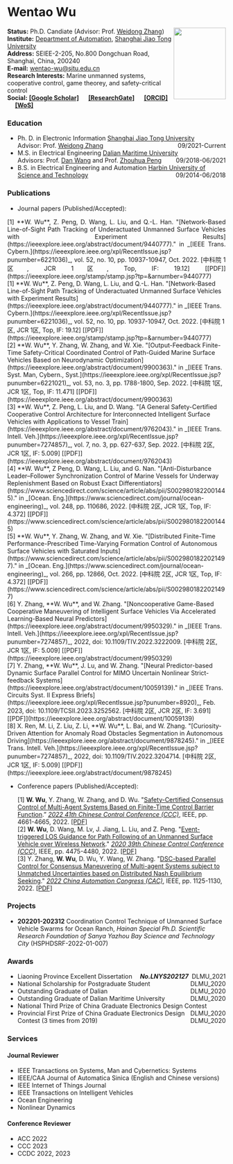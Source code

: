 <style>
.reference {
  text-align: justify;
  text-justify: inter-word;
}
</style>

# Wentao Wu

<img src="https://raw.githubusercontent.com/wwtsjtu/wwtsjtu.github.io/master/img/1.jpeg" width="120" height="165" alt="" align= "right"/>

**Status:** Ph.D. Candiate (Advisor: Prof. [Weidong Zhang](https://automation.sjtu.edu.cn/wdzhang))
<br/>
**Institute:** [Department of Automation](https://automation.sjtu.edu.cn/), [Shanghai Jiao Tong University](https://www.sjtu.edu.cn/)
<br/>
**Address:** SEIEE-2-205, No.800 Dongchuan Road, Shanghai, China, 200240
<br/>
**E-mail:** wentao-wu@sjtu.edu.cn
<br/>
**Research Interests:** Marine unmanned systems, cooperative control, game theorey, and safety-critical control
<br/>
**Social:**
 **[[Google Scholar]](https://scholar.google.com/citations?hl=zh-CN)** &emsp; **[[ResearchGate]](https://www.researchgate.net/profile/Wu-Wentao-5)** &emsp; **[[ORCID]](https://orcid.org/0000-0002-3740-598X)** &emsp; **[[WoS]](https://www.webofscience.com/wos/author/record/ADK-2450-2022)** 

### Education

- Ph. D. in Electronic Information [Shanghai Jiao Tong University](https://www.sjtu.edu.cn/)<span style="float: right">09/2021-Current</span>
  <br>Advisor: Prof. [Weidong Zhang](https://automation.sjtu.edu.cn/wdzhang)
- M.S. in Electrical Engineering [Dalian Maritime University](https://www.dlmu.edu.cn/)<span style="float: right">09/2018-06/2021</span>
  <br>Advisors: Prof. [Dan Wang](https://scholar.google.com/citations?user=kc8gnlMAAAAJ&hl=zh-CN) and Prof. [Zhouhua Peng](https://scholar.google.com/citations?user=hM_5JDYAAAAJ&hl=zh-CN)
- B.S. in Electrical Engineering and Automation [Harbin University of Science and Technology](http://www.hrbust.edu.cn/)<span style="float: right">09/2014-06/2018</span>

### Publications
- Journal papers (Published/Accepted):

<div class="reference">
 [1] **W. Wu**, Z. Peng, D. Wang, L. Liu, and Q.-L. Han. "[Network-Based Line-of-Sight Path Tracking of Underactuated Unmanned Surface Vehicles with Experiment Results](https://ieeexplore.ieee.org/abstract/document/9440777)." in _[IEEE Trans. Cybern.](https://ieeexplore.ieee.org/xpl/RecentIssue.jsp?punumber=6221036)_, vol. 52, no. 10, pp. 10937-10947, Oct. 2022. [中科院 1区, JCR 1区, Top, IF: 19.12] [[PDF]](https://ieeexplore.ieee.org/stamp/stamp.jsp?tp=&arnumber=9440777)
</div>
  [1] **W. Wu**, Z. Peng, D. Wang, L. Liu, and Q.-L. Han. "[Network-Based Line-of-Sight Path Tracking of Underactuated Unmanned Surface Vehicles with Experiment Results](https://ieeexplore.ieee.org/abstract/document/9440777)." in _[IEEE Trans. Cybern.](https://ieeexplore.ieee.org/xpl/RecentIssue.jsp?punumber=6221036)_, vol. 52, no. 10, pp. 10937-10947, Oct. 2022. [中科院 1区, JCR 1区, Top, IF: 19.12] [[PDF]](https://ieeexplore.ieee.org/stamp/stamp.jsp?tp=&arnumber=9440777)
  <br>
  [2]	**W. Wu**, Y. Zhang, W. Zhang, and W. Xie. "[Output-Feedback Finite-Time Safety-Critical Coordinated Control of Path-Guided Marine Surface Vehicles Based on Neurodynamic Optimization](https://ieeexplore.ieee.org/abstract/document/9900363)." in _[IEEE Trans. Syst. Man, Cybern., Syst.](https://ieeexplore.ieee.org/xpl/RecentIssue.jsp?punumber=6221021)_, vol. 53, no. 3, pp. 1788-1800, Sep. 2022. [中科院 1区, JCR 1区, Top, IF: 11.471] [[PDF]](https://ieeexplore.ieee.org/abstract/document/9900363)
  <br>
  [3]	**W. Wu**, Z. Peng, L. Liu, and D. Wang. "[A General Safety-Certified Cooperative Control Architecture for Interconnected Intelligent Surface Vehicles with Applications to Vessel Train](https://ieeexplore.ieee.org/abstract/document/9762043)." in _[IEEE Trans. Intell. Veh.](https://ieeexplore.ieee.org/xpl/RecentIssue.jsp?punumber=7274857)_, vol. 7, no. 3, pp. 627-637, Sep. 2022. [中科院 2区, JCR 1区, IF: 5.009] [[PDF]](https://ieeexplore.ieee.org/abstract/document/9762043)
  <br>
  [4]	**W. Wu**, Z Peng, D. Wang, L. Liu, and G. Nan. "[Anti-Disturbance Leader–Follower Synchronization Control of Marine Vessels for Underway Replenishment Based on Robust Exact Differentiators](https://www.sciencedirect.com/science/article/abs/pii/S0029801822001445)." in _[Ocean. Eng.](https://www.sciencedirect.com/journal/ocean-engineering)_, vol. 248, pp. 110686, 2022. [中科院 2区, JCR 1区, Top, IF: 4.372] [[PDF]](https://www.sciencedirect.com/science/article/abs/pii/S0029801822001445)
  <br>
  [5]	**W. Wu**, Y. Zhang, W. Zhang, and W. Xie. "[Distributed Finite-Time Performance-Prescribed Time-Varying Formation Control of Autonomous Surface Vehicles with Saturated Inputs](https://www.sciencedirect.com/science/article/abs/pii/S0029801822021497)." in _[Ocean. Eng.](https://www.sciencedirect.com/journal/ocean-engineering)_, vol. 266, pp. 12866, Oct. 2022. [中科院 2区, JCR 1区, Top, IF: 4.372] [[PDF]](https://www.sciencedirect.com/science/article/abs/pii/S0029801822021497)
  <br>
  [6]	Y. Zhang, **W. Wu**, and W. Zhang. "[Noncooperative Game-Based Cooperative Maneuvering of Intelligent Surface Vehicles Via Accelerated Learning-Based Neural Predictors](https://ieeexplore.ieee.org/abstract/document/9950329)." in _[IEEE Trans. Intell. Veh.](https://ieeexplore.ieee.org/xpl/RecentIssue.jsp?punumber=7274857)_, 2022, doi: 10.1109/TIV.2022.3222009. [中科院 2区, JCR 1区, IF: 5.009] [[PDF]](https://ieeexplore.ieee.org/abstract/document/9950329)
  <br>
  [7]	Y. Zhang, **W. Wu**, J. Lu, and W. Zhang. "[Neural Predictor-based Dynamic Surface Parallel Control for MIMO Uncertain Nonlinear Strict-feedback Systems](https://ieeexplore.ieee.org/abstract/document/10059139)." in _[IEEE Trans. Circuits Syst. II Express Briefs](https://ieeexplore.ieee.org/xpl/RecentIssue.jsp?punumber=8920)_, Feb. 2023, doi: 10.1109/TCSII.2023.3252562. [中科院 2区, JCR 2区, IF: 3.691] [[PDF]](https://ieeexplore.ieee.org/abstract/document/10059139)
  <br>
  [8]	X. Ren, M. Li, Z. Liu, Z. Li, **W. Wu**, L. Bai, and W. Zhang. "[Curiosity-Driven Attention for Anomaly Road Obstacles Segmentation in Autonomous Driving](https://ieeexplore.ieee.org/abstract/document/9878245)." in _[IEEE Trans. Intell. Veh.](https://ieeexplore.ieee.org/xpl/RecentIssue.jsp?punumber=7274857)_, 2022, doi: 10.1109/TIV.2022.3204714. [中科院 2区, JCR 1区, IF: 5.009] [[PDF]](https://ieeexplore.ieee.org/abstract/document/9878245)


- Conference papers (Published/Accepted):

  [1] **W. Wu**, Y. Zhang, W. Zhang, and D. Wu. "[Safety-Certified Consensus Control of Multi-Agent Systems Based on Finite-Time Control Barrier Function](https://ieeexplore.ieee.org/abstract/document/9902172).” _[2022 41th Chinese Control Conference (CCC)](https://ieeexplore.ieee.org/xpl/conhome/9901509/proceeding)_, IEEE, pp. 4661-4665, 2022. [[PDF]](https://ieeexplore.ieee.org/abstract/document/9902172)
  <br>
  [2] **W. Wu**, D. Wang, M. Lv, J. Jiang, L. Liu, and Z. Peng. "[Event-triggered LOS Guidance for Path Following of an Unmanned Surface Vehicle over Wireless Network](https://ieeexplore.ieee.org/abstract/document/9189015)." _[2020 39th Chinese Control Conference (CCC)](https://ieeexplore.ieee.org/xpl/conhome/9181388/proceeding)_, IEEE, pp. 4475-4480, 2022. [[PDF]](https://ieeexplore.ieee.org/abstract/document/9189015)
  <br>
  [3] Y. Zhang, **W. Wu**, D. Wu, Y. Wang, W. Zhang. "[DSC-based Parallel Control for Consensus Maneuvering of Multi-agent Systems subject to Unmatched Uncertainties based on Distributed Nash Equilibrium Seeking](https://ieeexplore.ieee.org/abstract/document/10056005)." _[2022 China Automation Congress (CAC)](https://ieeexplore.ieee.org/xpl/conhome/10054511/proceeding)_, IEEE, pp. 1125-1130, 2022. [[PDF]](https://ieeexplore.ieee.org/abstract/document/10056005)
 
### Projects

- **202201-202312** Coordination Control Technique of Unmanned Surface Vehicle Swarms for Ocean Ranch, _Hainan
Special Ph.D. Scientific Research Foundation of Sanya Yazhou Bay Science and Technology City_ (HSPHDSRF-2022-01-007)

### Awards

- Liaoning Province Excellent Dissertation &emsp;_**No.LNYS202127**_  <span style="float: right">DLMU_2021</span>
- National Scholarship for Postgraduate Student <span style="float: right">DLMU_2020</span>
- Outstanding Graduate of Dalian  <span style="float: right">DLMU_2020</span>
- Outstanding Graduate of Dalian Maritime University <span style="float: right">DLMU_2020</span>
- National Third Prize of China Graduate Electronics Design Contest <span style="float: right">DLMU_2020</span>
- Provincial First Prize of China Graduate Electronics Design Contest (3 times from 2019) <span style="float: right">DLMU_2020</span>


### Services

#### Journal Reviewer

- IEEE Transactions on Systems, Man and Cybernetics: Systems<br>
- IEEE/CAA Journal of Automatica Sinica (English and Chinese versions)<br>
- IEEE Internet of Things Journal<br>
- IEEE Transactions on Intelligent Vehicles<br>
- Ocean Engineering<br>
- Nonlinear Dynamics<br> 

#### Conference Reviewer
 
- ACC 2022
- CCC 2023
- CCDC 2022, 2023
 
 

<br/>
<script type="text/javascript" id="clstr_globe" src="//clustrmaps.com/globe.js?d=Qjr88jj3yLR3vUgrsFZcVE4IP3uD7Mjy-L3PxMqWH6k"></script>

